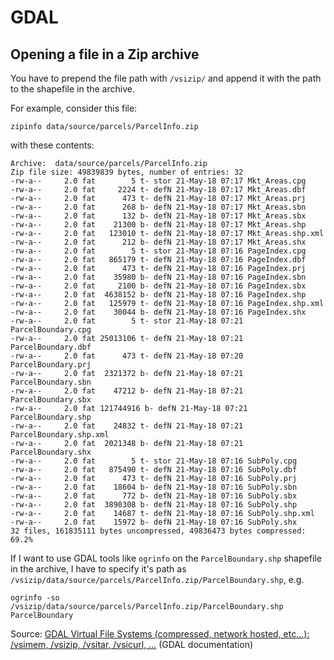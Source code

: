 # GDAL

## Opening a file in a Zip archive

You have to prepend the file path with `/vsizip/` and append it with the path to the shapefile in the archive.

For example, consider this file:


```
zipinfo data/source/parcels/ParcelInfo.zip
```

with these contents:

```
Archive:  data/source/parcels/ParcelInfo.zip
Zip file size: 49839839 bytes, number of entries: 32
-rw-a--     2.0 fat        5 t- stor 21-May-18 07:17 Mkt_Areas.cpg
-rw-a--     2.0 fat     2224 t- defN 21-May-18 07:17 Mkt_Areas.dbf
-rw-a--     2.0 fat      473 t- defN 21-May-18 07:17 Mkt_Areas.prj
-rw-a--     2.0 fat      268 b- defN 21-May-18 07:17 Mkt_Areas.sbn
-rw-a--     2.0 fat      132 b- defN 21-May-18 07:17 Mkt_Areas.sbx
-rw-a--     2.0 fat    21300 b- defN 21-May-18 07:17 Mkt_Areas.shp
-rw-a--     2.0 fat   123010 t- defN 21-May-18 07:17 Mkt_Areas.shp.xml
-rw-a--     2.0 fat      212 b- defN 21-May-18 07:17 Mkt_Areas.shx
-rw-a--     2.0 fat        5 t- stor 21-May-18 07:16 PageIndex.cpg
-rw-a--     2.0 fat   865179 t- defN 21-May-18 07:16 PageIndex.dbf
-rw-a--     2.0 fat      473 t- defN 21-May-18 07:16 PageIndex.prj
-rw-a--     2.0 fat    35980 b- defN 21-May-18 07:16 PageIndex.sbn
-rw-a--     2.0 fat     2100 b- defN 21-May-18 07:16 PageIndex.sbx
-rw-a--     2.0 fat  4638152 b- defN 21-May-18 07:16 PageIndex.shp
-rw-a--     2.0 fat   125979 t- defN 21-May-18 07:16 PageIndex.shp.xml
-rw-a--     2.0 fat    30044 b- defN 21-May-18 07:16 PageIndex.shx
-rw-a--     2.0 fat        5 t- stor 21-May-18 07:21 ParcelBoundary.cpg
-rw-a--     2.0 fat 25013106 t- defN 21-May-18 07:21 ParcelBoundary.dbf
-rw-a--     2.0 fat      473 t- defN 21-May-18 07:20 ParcelBoundary.prj
-rw-a--     2.0 fat  2321372 b- defN 21-May-18 07:21 ParcelBoundary.sbn
-rw-a--     2.0 fat    47212 b- defN 21-May-18 07:21 ParcelBoundary.sbx
-rw-a--     2.0 fat 121744916 b- defN 21-May-18 07:21 ParcelBoundary.shp
-rw-a--     2.0 fat    24832 t- defN 21-May-18 07:21 ParcelBoundary.shp.xml
-rw-a--     2.0 fat  2021348 b- defN 21-May-18 07:21 ParcelBoundary.shx
-rw-a--     2.0 fat        5 t- stor 21-May-18 07:16 SubPoly.cpg
-rw-a--     2.0 fat   875490 t- defN 21-May-18 07:16 SubPoly.dbf
-rw-a--     2.0 fat      473 t- defN 21-May-18 07:16 SubPoly.prj
-rw-a--     2.0 fat    18604 b- defN 21-May-18 07:16 SubPoly.sbn
-rw-a--     2.0 fat      772 b- defN 21-May-18 07:16 SubPoly.sbx
-rw-a--     2.0 fat  3890308 b- defN 21-May-18 07:16 SubPoly.shp
-rw-a--     2.0 fat    14687 t- defN 21-May-18 07:16 SubPoly.shp.xml
-rw-a--     2.0 fat    15972 b- defN 21-May-18 07:16 SubPoly.shx
32 files, 161835111 bytes uncompressed, 49836473 bytes compressed:  69.2%
```

If I want to use GDAL tools like `ogrinfo` on the `ParcelBoundary.shp` shapefile in the archive, I have to specify it's path as `/vsizip/data/source/parcels/ParcelInfo.zip/ParcelBoundary.shp`, e.g.

```
ogrinfo -so /vsizip/data/source/parcels/ParcelInfo.zip/ParcelBoundary.shp ParcelBoundary
```

Source: [GDAL Virtual File Systems (compressed, network hosted, etc…): /vsimem, /vsizip, /vsitar, /vsicurl, …](https://gdal.org/user/virtual_file_systems.html) (GDAL documentation)
